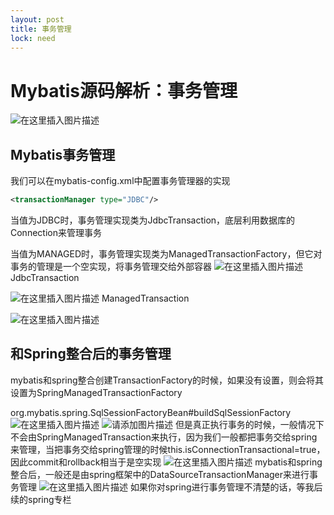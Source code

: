 ```yaml
---
layout: post
title: 事务管理
lock: need
---
```


# Mybatis源码解析：事务管理

![在这里插入图片描述](https://img-blog.csdnimg.cn/5f5060718db7424a8fe190eac8df6049.jpg?)
## Mybatis事务管理
我们可以在mybatis-config.xml中配置事务管理器的实现
```xml
<transactionManager type="JDBC"/>
```
当值为JDBC时，事务管理实现类为JdbcTransaction，底层利用数据库的Connection来管理事务

当值为MANAGED时，事务管理实现类为ManagedTransactionFactory，但它对事务的管理是一个空实现，将事务管理交给外部容器
![在这里插入图片描述](https://img-blog.csdnimg.cn/866089c9218f4385b53a71a401b4231e.png?)
JdbcTransaction

![在这里插入图片描述](https://img-blog.csdnimg.cn/8e5c8a09604840278b3ab563a4c6e4d0.png?)
ManagedTransaction

![在这里插入图片描述](https://img-blog.csdnimg.cn/82cac19738b049c09cd9f0e05018a241.png)

## 和Spring整合后的事务管理
mybatis和spring整合创建TransactionFactory的时候，如果没有设置，则会将其设置为SpringManagedTransactionFactory

org.mybatis.spring.SqlSessionFactoryBean#buildSqlSessionFactory
![在这里插入图片描述](https://img-blog.csdnimg.cn/994889f54ad146df8a6b603d61bc25b3.png)
![请添加图片描述](https://img-blog.csdnimg.cn/b1415b7a7d874859b761fe10c9d287d0.png?)
但是真正执行事务的时候，一般情况下不会由SpringManagedTransaction来执行，因为我们一般都把事务交给spring来管理，当把事务交给spring管理的时候this.isConnectionTransactional=true，因此commit和rollback相当于是空实现
![在这里插入图片描述](https://img-blog.csdnimg.cn/67e02cd16d5d4d69b1320e6bc86f3e7c.png?)
mybatis和spring整合后，一般还是由spring框架中的DataSourceTransactionManager来进行事务管理
![在这里插入图片描述](https://img-blog.csdnimg.cn/cb2630246d9c4023a82492bba19327e7.png?)
如果你对spring进行事务管理不清楚的话，等我后续的spring专栏